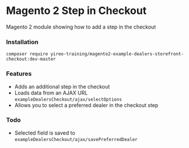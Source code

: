 # Magento 2 Step in Checkout
Magento 2 module showing how to add a step in the checkout

### Installation
```
composer require yireo-training/magento2-example-dealers-storefront-checkout:dev-master
```

### Features
- Adds an additional step in the checkout
- Loads data from an AJAX URL `exampleDealersCheckout/ajax/selectOptions`
- Allows you to select a preferred dealer in the checkout step

### Todo
- Selected field is saved to `exampleDealersCheckout/ajax/savePreferredDealer`
